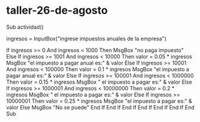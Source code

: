 # taller-26-de-agosto
Sub actividad()
  
  ingresos = InputBox("ingrese impuestos anuales de la empresa")
  
  If ingresos >= 0 And ingresos < 1000 Then
     MsgBox "no paga impuesto"
  Else
    If ingresos >= 1001 And ingresos < 10000 Then
        valor = 0.05 * ingresos
        MsgBox "el impuesto a pagar anual es:" & valor
        Else
         If ingresos >= 10001 And ingresos < 100000 Then
            valor = 0.1 * ingresos
            MsgBox "el impuesto a pagar anual es:" & valor
         Else
            If ingresos >= 100001 And ingresos < 1000000 Then
                valor = 0.15 * ingresos
                MsgBox " el impuesto a pagar es:" & valor
            Else
                If ingresos >= 1000001 And ingresos < 10000000 Then
                   valor = 0.2 * ingresos
                   MsgBox " el impuesto a pagar es:" & valor
                Else
                  If ingresos >= 10000001 Then
                    valor = 0.25 * ingresos
                    MsgBox "el impuesto a pagar es:" & valor
                  Else
                    MsgBox "No se puede"
                  End If
                End If
            End If
         End If
    End If
  End If
End Sub
